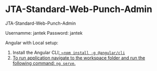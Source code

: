 # JTA-Standard-Web-Punch-Admin
JTA-Standard-Web-Punch-Admin

Usernamme: jantek
Password: jantek

Angular with Local setup:
<ol>
<li>Install the Angular CLI<a href="https://angular.io/guide/setup-local">: ~<code>npm install -g @angular/cli</code></li>
<li>To run application navigate to the workspace folder and run the following command: <code>ng serve</code>. </li>
</ol>


